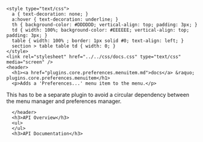     <style type="text/css">
      a { text-decoration: none; }
      a:hover { text-decoration: underline; }
      th { background-color: #DDDDDD; vertical-align: top; padding: 3px; }
      td { width: 100%; background-color: #EEEEEE; vertical-align: top; padding: 3px; }
      table { width: 100% ; border: 1px solid #0; text-align: left; }
      section > table table td { width: 0; }
    </style>
    <link rel="stylesheet" href="../../css/docs.css" type="text/css" media="screen" />
    <header>
      <h1><a href="plugins.core.preferences.menuitem.md">docs</a> &raquo; plugins.core.preferences.menuitem</h1>
      <p>Adds a 'Preferences...' menu item to the menu.</p>
<p>This has to be a separate plugin to avoid a circular dependency between the menu manager and preferences manager.</p>

      </header>
      <h3>API Overview</h3>
      <ul>
      </ul>
      <h3>API Documentation</h3>
